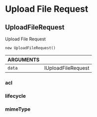 <!-- Generated automatically. Update this documentation by updating the source code. -->

# Upload File Request

## UploadFileRequest

Upload File Request

`new UploadFileRequest()`

<div class="method-list">
  <table>
    <thead>
      <tr>
        <th class="title">ARGUMENTS</th>
        <th></th>
      </tr>
    </thead>
    <tbody>
      <tr>
        <td class="param">
          <code>data</code>
        </td>
        <td>
            <div class="type">IUploadFileRequest</div>
        </td>
      </tr>
    </tbody>
  </table>
</div>

### acl

### lifecycle

### mimeType

